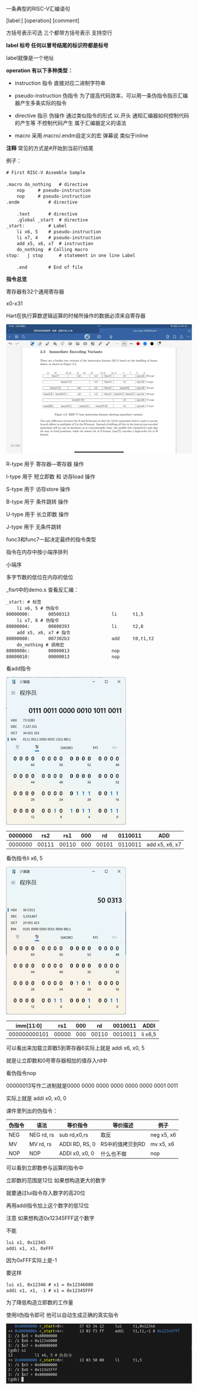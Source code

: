 一条典型的RISC-V汇编语句

[label:] [operation] [comment]

方括号表示可选 三个都带方括号表示 支持空行

**label 标号 任何以冒号结尾的标识符都是标号**

label就像是一个地址

**operation 有以下多种类型：**

- instruction 指令 直接对应二进制字符串

- pseudo-instruction 伪指令 为了提高代码效率，可以用一条伪指令指示汇编器产生多条实际的指令

- directive 指示 伪操作 通过类似指令的形式 以.开头 通知汇编器如何控制代码的产生等 不控制代码产生 属于汇编器定义的语法

- macro 采用.macro/.endm自定义的宏 弹幕说 类似于inline

**注释** 常见的方式是#开始到当前行结尾

例子：

```assembly
# First RISC-V Assemble Sample

.macro do_nothing	# directive
	nop		# pseudo-instruction
	nop		# pseudo-instruction
.endm			# directive

	.text		# directive
	.global _start	# directive
_start: 		# Label
	li x6, 5	# pseudo-instruction
	li x7, 4	# pseudo-instruction
	add x5, x6, x7	# instruction
	do_nothing	# Calling macro
stop:	j stop		# statement in one line Label

	.end		# End of file

```

**指令总览**

寄存器有32个通用寄存器

x0-x31 

Hart在执行算数逻辑运算的时候所操作的数据必须来自寄存器

![image-20240306150558538](./assets/image-20240306150558538.png)



R-type 用于 寄存器—寄存器 操作

I-type 用于 短立即数 和 访存load 操作

S-type 用于 访存store 操作

B-type 用于 条件跳转 操作

U-type 用于 长立即数 操作

J-type 用于 无条件跳转

func3和func7一起决定最终的指令类型

指令在内存中按小端序排列

小端序

多字节数的低位在内存的低位





_fisrt中的demo.s 查看反汇编：

```assembly
_start: # 标签
    li x6, 5 # 伪指令
80000000:       00500313                li      t1,5
    li x7, 8 # 伪指令
80000004:       00800393                li      t2,8
    add x5, x6, x7 # 指令
80000008:       007302b3                add     t0,t1,t2
    do_nothing # 调用宏
8000000c:       00000013                nop
80000010:       00000013                nop
```

看add指令

<img src="./images/image-20240321190236860.png" alt="image-20240321190236860" style="zoom:50%;" />

| 0000000 | rs2   | rs1   | 000  | rd    | 0110011 | ADD            |
| ------- | ----- | ----- | ---- | ----- | ------- | -------------- |
| 0000000 | 00111 | 00110 | 000  | 00101 | 0110011 | add x5, x6, x7 |

看伪指令li x6, 5

<img src="./images/image-20240321190747970.png" alt="image-20240321190747970" style="zoom:50%;" />

| imm[11:0]    | rs1   | 000  | rd    | 0010011 | ADDI    |
| ------------ | ----- | ---- | ----- | ------- | ------- |
| 000000000101 | 00000 | 000  | 00110 | 0010011 | li x6,5 |

可以看出来加载立即数5到寄存器6实际上就是 addi x6, x0, 5

就是让立即数和0号寄存器相加的值存入rd中

看伪指令nop

00000013写作二进制就是0000 0000 0000 0000 0000 0000 0001 0011

实际上就是 addi x0, x0, 0

课件里列出的伪指令：

| 伪指令 | 语法       | 等价指令       | 等价描述         | 例子       |
| ------ | ---------- | -------------- | ---------------- | ---------- |
| NEG    | NEG rd, rs | sub rd,x0,rs   | 取反             | neg x5, x6 |
| MV     | MV rd, rs  | ADDI RD, RS, 0 | RS中的值拷贝到RD | mv x5, x6  |
| NOP    | NOP        | ADDI x0, x0, 0 | 什么也不做       | nop        |



可以看到立即数参与运算的指令中

立即数的范围是12位 如果想构造更大的数字

就要通过lui指令存入数字的高20位

再用addi指令加上这个数字的低12位

注意 如果想构造0x12345FFF这个数字

不能

```assembly
lui x1, 0x12345
addi x1, x1, 0xFFF
```

因为0xFFF实际上是-1

要这样

```assembly
lui x1, 0x12346 # x1 = 0x12346000
addi x1, x1, -1 # x1 = 0x12345FFF
```



为了降低构造立即数的工作量

使用li伪指令即可 他可以自动生成正确的真实指令

<img src="./images/image-20240324113616958.png" alt="image-20240324113616958" style="zoom:67%;" />
